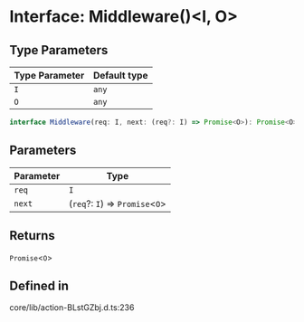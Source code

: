 # Interface: Middleware()\<I, O\>

## Type Parameters

| Type Parameter | Default type |
| ------ | ------ |
| `I` | `any` |
| `O` | `any` |

```ts
interface Middleware(req: I, next: (req?: I) => Promise<O>): Promise<O>
```

## Parameters

| Parameter | Type |
| ------ | ------ |
| `req` | `I` |
| `next` | (`req`?: `I`) => `Promise`\<`O`\> |

## Returns

`Promise`\<`O`\>

## Defined in

core/lib/action-BLstGZbj.d.ts:236
